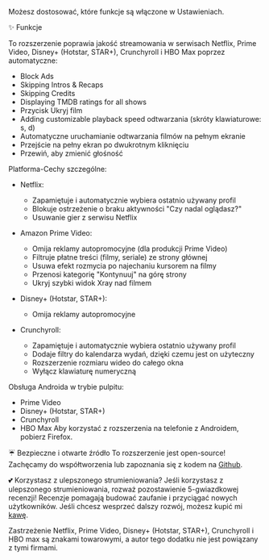 Możesz dostosować, które funkcje są włączone w Ustawieniach.

✨ Funkcje

To rozszerzenie poprawia jakość streamowania w serwisach Netflix, Prime Video, Disney+ (Hotstar, STAR+), Crunchyroll i HBO Max poprzez automatyczne:

- Block Ads
- Skipping Intros & Recaps
- Skipping Credits
- Displaying TMDB ratings for all shows
- Przycisk Ukryj film
- Adding customizable playback speed odtwarzania (skróty klawiaturowe: s, d)
- Automatyczne uruchamianie odtwarzania filmów na pełnym ekranie
- Przejście na pełny ekran po dwukrotnym kliknięciu
- Przewiń, aby zmienić głośność

Platforma-Cechy szczególne:

- Netflix:
    - Zapamiętuje i automatycznie wybiera ostatnio używany profil
    - Blokuje ostrzeżenie o braku aktywności "Czy nadal oglądasz?"
    - Usuwanie gier z serwisu Netflix

- Amazon Prime Video:
    - Omija reklamy autopromocyjne (dla produkcji Prime Video)
    - Filtruje płatne treści (filmy, seriale) ze strony głównej
    - Usuwa efekt rozmycia po najechaniu kursorem na filmy
    - Przenosi kategorię "Kontynuuj" na górę strony
    - Ukryj szybki widok Xray nad filmem

- Disney+ (Hotstar, STAR+):
    - Omija reklamy autopromocyjne

- Crunchyroll:
    - Zapamiętuje i automatycznie wybiera ostatnio używany profil
    - Dodaje filtry do kalendarza wydań, dzięki czemu jest on użyteczny
    - Rozszerzenie rozmiaru wideo do całego okna
    - Wyłącz klawiaturę numeryczną

Obsługa Androida w trybie pulpitu:

- Prime Video
- Disney+ (Hotstar, STAR+)
- Crunchyroll
- HBO Max
  Aby korzystać z rozszerzenia na telefonie z Androidem, pobierz Firefox.

☔ Bezpieczne i otwarte źródło
To rozszerzenie jest open-source! Zachęcamy do współtworzenia lub zapoznania się z kodem na [Github](https://github.com/Dreamlinerm/Netflix-Prime-Auto-Skip).

💕 Korzystasz z ulepszonego strumieniowania?
Jeśli korzystasz z ulepszonego strumieniowania, rozważ pozostawienie 5-gwiazdkowej recenzji! Recenzje pomagają budować zaufanie i przyciągać nowych użytkowników.
Jeśli chcesz wesprzeć dalszy rozwój, możesz kupić mi [kawę](https://github.com/sponsors/Dreamlinerm).

Zastrzeżenie
Netflix, Prime Video, Disney+ (Hotstar, STAR+), Crunchyroll i HBO max są znakami towarowymi, a autor tego dodatku nie jest powiązany z tymi firmami.
